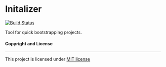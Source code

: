 Initalizer
==========

[![Build Status](https://travis-ci.org/saladinkzn/initializer.svg?branch=master)](https://travis-ci.org/saladinkzn/initializer)

Tool for quick bootstrapping projects.

#### Copyright and License
---------------------
This project is licensed under [MIT license](LICENSE)

